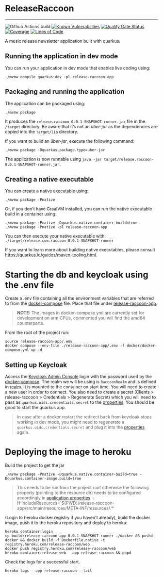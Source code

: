 # ReleaseRaccoon
---

![Github Actions build](https://github.com/jaivalis/release-raccoon/actions/workflows/build.yml/badge.svg)
[![Known Vulnerabilities](https://snyk.io/test/github/jaivalis/release-raccoon/badge.svg)](https://snyk.io/test/github/jaivalis/release-raccoon)
[![Quality Gate Status](https://sonarcloud.io/api/project_badges/measure?project=jaivalis_release-raccoon&metric=alert_status)](https://sonarcloud.io/summary/new_code?id=jaivalis_release-raccoon)
[![Coverage](https://sonarcloud.io/api/project_badges/measure?project=jaivalis_release-raccoon&metric=coverage)](https://sonarcloud.io/summary/new_code?id=jaivalis_release-raccoon)
[![Lines of Code](https://sonarcloud.io/api/project_badges/measure?project=jaivalis_release-raccoon&metric=ncloc)](https://sonarcloud.io/summary/new_code?id=jaivalis_release-raccoon)

A music release newsletter application built with quarkus.

## Running the application in dev mode

You can run your application in dev mode that enables live coding using:

```shell script
./mvnw compile quarkus:dev -pl release-raccoon-app
```

## Packaging and running the application

The application can be packaged using:

```shell script
./mvnw package
```

It produces the `release.raccoon-0.0.1-SNAPSHOT-runner.jar` file in the `/target` directory. Be
aware that it’s not an _über-jar_ as the dependencies are copied into the `target/lib` directory.

If you want to build an _über-jar_, execute the following command:

```shell script
./mvnw package -Dquarkus.package.type=uber-jar
```

The application is now runnable using `java -jar target/release.raccoon-0.0.1-SNAPSHOT-runner.jar`.

## Creating a native executable

You can create a native executable using:

```shell script
./mvnw package -Pnative
```

Or, if you don't have GraalVM installed, you can run the native executable build in a container
using:

```shell script
./mvnw package -Pnative -Dquarkus.native.container-build=true
./mvnw package -Pnative -pl release-raccoon-app
```

You can then execute your native executable with: `./target/release.com.raccoon-0.0.1-SNAPSHOT-runner`

If you want to learn more about building native executables, please
consult https://quarkus.io/guides/maven-tooling.html.

# Starting the db and keycloak using the .env file
Create a .env file containing all the environment variables that are referred to from the [docker-compose](docker/docker-compose.yml) file.
Place that file under [release-raccoon-app](release-raccoon-app).

> **NOTE:**  The images in docker-compose.yml are currently set for development on arm CPUs, commented you will find the amd64 counterparts.

From the root of the project run:
```shell script
source release-raccoon-app/.env
docker compose --env-file ./release-raccoon-app/.env -f docker/docker-compose.yml up -d
```

## Setting up Keycloak
Access the [Keycloak Admin Console](http://127.0.0.1:${KEYCLOAK_PORT}/auth/admin) login with the password used by the [docker-compose](docker/docker-compose.yml).
The realm we will be using is `RaccoonRealm` and is defined in [realm](docker/keycloak_init/realm-export.json).
It is mounted to the container on start time.
You will need to create a new user in order to connect.
You also need to create a secret (Clients > release-raccoon > Credentials > Regenerate Secret) which you will need to pass as `quarkus.oidc.credentials.secret` to the [properties](release-raccoon-app/src/main/resources/application.properties).
You should be good to start the quarkus app.

> In case after a docker restart the redirect back from keycloak stops working in dev mode, you might need to regenerate a `quarkus.oidc.credentials.secret` and plug it into the [properties](release-raccoon-app/src/main/resources/application.properties) again.

# Deploying the image to heroku

Build the project to get the jar
```shell
./mvnw package -Pnative -Dquarkus.native.container-build=true -Dquarkus.container-image.build=true
```
> This needs to be run from the project root otherwise the following property (pointing to the resource dir) needs to be configured accordingly in [application.properties](release-raccoon-app/src/main/resources/application.properties):
> -H:IncludeResources='${PWD}/release-raccoon-app/src/main/resources/META-INF/resources/.*'

(Login to heroku docker registry if you haven't already), build the docker image, push it to the heroku repository and deploy to heroku:
```shell
heroku container:login
cp build/release-raccoon-app-0.0.1-SNAPSHOT-runner ./docker && pushd docker && docker build -f Dockerfile.native -t registry.heroku.com/release-raccoon/web .
docker push registry.heroku.com/release-raccoon/web
heroku container:release web --app release-raccoon && popd
```

Check the logs for a successful start.
```shell
heroku logs --app release-raccoon --tail
```
